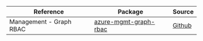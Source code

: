 | Reference | Package | Source |
|---|---|---|
|Management - Graph RBAC|[azure-mgmt-graph-rbac](https://repo1.maven.org/maven2/com/microsoft/azure/azure-mgmt-graph-rbac)|[Github](https://github.com/Azure/azure-sdk-for-java)|
